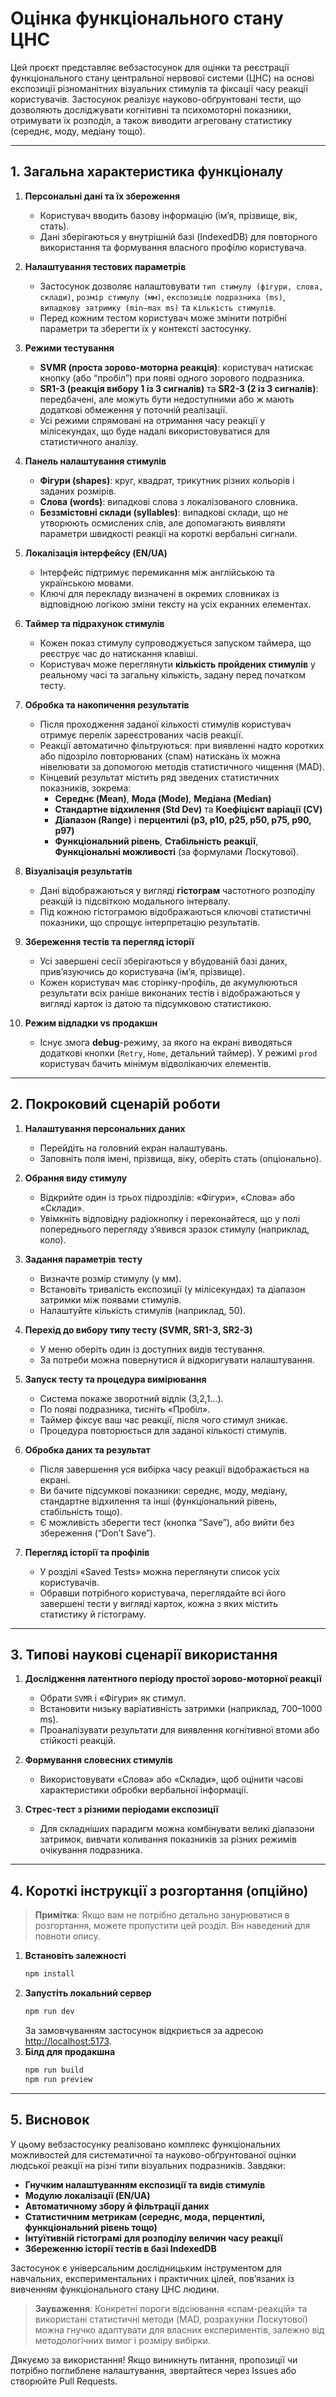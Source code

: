 # Оцінка функціонального стану ЦНС

Цей проєкт представляє вебзастосунок для оцінки та реєстрації функціонального стану центральної нервової системи (ЦНС) на основі експозиції різноманітних візуальних стимулів та фіксації часу реакції користувачів. Застосунок реалізує науково-обґрунтовані тести, що дозволяють досліджувати когнітивні та психомоторні показники, отримувати їх розподіл, а також виводити агреговану статистику (середнє, моду, медіану тощо).

---

## 1. Загальна характеристика функціоналу

1. **Персональні дані та їх збереження**
    - Користувач вводить базову інформацію (ім’я, прізвище, вік, стать).
    - Дані зберігаються у внутрішній базі (IndexedDB) для повторного використання та формування власного профілю користувача.

2. **Налаштування тестових параметрів**
    - Застосунок дозволяє налаштовувати `тип стимулу (фігури, слова, склади)`, `розмір стимулу (мм)`, `експозицію подразника (ms)`, `випадкову затримку (min–max ms)` та `кількість стимулів`.
    - Перед кожним тестом користувач може змінити потрібні параметри та зберегти їх у контексті застосунку.

3. **Режими тестування**
    - **SVMR (проста зорово-моторна реакція)**: користувач натискає кнопку (або “пробіл”) при появі одного зорового подразника.
    - **SR1-3 (реакція вибору 1 із 3 сигналів)** та **SR2-3 (2 із 3 сигналів)**: передбачені, але можуть бути недоступними або ж мають додаткові обмеження у поточній реалізації.
    - Усі режими спрямовані на отримання часу реакції у мілісекундах, що буде надалі використовуватися для статистичного аналізу.

4. **Панель налаштування стимулів**
    - **Фігури (shapes)**: круг, квадрат, трикутник різних кольорів і заданих розмірів.
    - **Слова (words)**: випадкові слова з локалізованого словника.
    - **Беззмістовні склади (syllables)**: випадкові склади, що не утворюють осмислених слів, але допомагають виявляти параметри швидкості реакції на короткі вербальні сигнали.

5. **Локалізація інтерфейсу (EN/UA)**
    - Інтерфейс підтримує перемикання між англійською та українською мовами.
    - Ключі для перекладу визначені в окремих словниках із відповідною логікою зміни тексту на усіх екранних елементах.

6. **Таймер та підрахунок стимулів**
    - Кожен показ стимулу супроводжується запуском таймера, що реєструє час до натискання клавіші.
    - Користувач може переглянути **кількість пройдених стимулів** у реальному часі та загальну кількість, задану перед початком тесту.

7. **Обробка та накопичення результатів**
    - Після проходження заданої кількості стимулів користувач отримує перелік зареєстрованих часів реакції.
    - Реакції автоматично фільтруються: при виявленні надто коротких або підозріло повторюваних (спам) натискань їх можна нівелювати за допомогою методів статистичного чищення (MAD).
    - Кінцевий результат містить ряд зведених статистичних показників, зокрема:
        - **Середнє (Mean)**, **Мода (Mode)**, **Медіана (Median)**
        - **Стандартне відхилення (Std Dev)** та **Коефіцієнт варіації (CV)**
        - **Діапазон (Range)** і **перцентилі (p3, p10, p25, p50, p75, p90, p97)**
        - **Функціональний рівень**, **Стабільність реакції**, **Функціональні можливості** (за формулами Лоскутової).

8. **Візуалізація результатів**
    - Дані відображаються у вигляді **гістограм** частотного розподілу реакцій із підсвіткою модального інтервалу.
    - Під кожною гістограмою відображаються ключові статистичні показники, що спрощує інтерпретацію результатів.

9. **Збереження тестів та перегляд історії**
    - Усі завершені сесії зберігаються у вбудованій базі даних, прив’язуючись до користувача (ім’я, прізвище).
    - Кожен користувач має сторінку-профіль, де акумулюються результати всіх раніше виконаних тестів і відображаються у вигляді карток із датою та підсумковою статистикою.

10. **Режим відладки vs продакшн**
    - Існує змога **debug**-режиму, за якого на екрані виводяться додаткові кнопки (`Retry`, `Home`, детальний таймер). У режимі `prod` користувач бачить мінімум відволікаючих елементів.

---

## 2. Покроковий сценарій роботи

1. **Налаштування персональних даних**
    - Перейдіть на головний екран налаштувань.
    - Заповніть поля імені, прізвища, віку, оберіть стать (опціонально).

2. **Обрання виду стимулу**
    - Відкрийте один із трьох підрозділів: «Фігури», «Слова» або «Склади».
    - Увімкніть відповідну радіокнопку і переконайтеся, що у полі попереднього перегляду з’явився зразок стимулу (наприклад, коло).

3. **Задання параметрів тесту**
    - Визначте розмір стимулу (у мм).
    - Встановіть тривалість експозиції (у мілісекундах) та діапазон затримки між появами стимулів.
    - Налаштуйте кількість стимулів (наприклад, 50).

4. **Перехід до вибору типу тесту (SVMR, SR1-3, SR2-3)**
    - У меню оберіть один із доступних видів тестування.
    - За потреби можна повернутися й відкоригувати налаштування.

5. **Запуск тесту та процедура вимірювання**
    - Система покаже зворотний відлік (3,2,1...).
    - По появі подразника, тисніть «Пробіл».
    - Таймер фіксує ваш час реакції, після чого стимул зникає.
    - Процедура повторюється для заданої кількості стимулів.

6. **Обробка даних та результат**
    - Після завершення уся вибірка часу реакції відображається на екрані.
    - Ви бачите підсумкові показники: середнє, моду, медіану, стандартне відхилення та інші (функціональний рівень, стабільність тощо).
    - Є можливість зберегти тест (кнопка “Save”), або вийти без збереження (“Don’t Save”).

7. **Перегляд історії та профілів**
    - У розділі «Saved Tests» можна переглянути список усіх користувачів.
    - Обравши потрібного користувача, переглядайте всі його завершені тести у вигляді карток, кожна з яких містить статистику й гістограму.

---

## 3. Типові наукові сценарії використання

1. **Дослідження латентного періоду простої зорово-моторної реакції**
    - Обрати `SVMR` і «Фігури» як стимул.
    - Встановити низьку варіативність затримки (наприклад, 700–1000 ms).
    - Проаналізувати результати для виявлення когнітивної втоми або стійкості реакцій.

2. **Формування словесних стимулів**
    - Використовувати «Слова» або «Склади», щоб оцінити часові характеристики обробки вербальної інформації.

3. **Стрес-тест з різними періодами експозиції**
    - Для складніших парадигм можна комбінувати великі діапазони затримок, вивчати коливання показників за різних режимів очікування подразника.

---

## 4. Короткі інструкції з розгортання (опційно)

> **Примітка**: Якщо вам не потрібно детально занурюватися в розгортання, можете пропустити цей розділ. Він наведений для повноти опису.

1. **Встановіть залежності**
   ```bash
   npm install
   ```
2. **Запустіть локальний сервер**
   ```bash
   npm run dev
   ```  
   За замовчуванням застосунок відкриється за адресою [http://localhost:5173](http://localhost:5173).
3. **Білд для продакшна**
   ```bash
   npm run build
   npm run preview
   ```

---

## 5. Висновок

У цьому вебзастосунку реалізовано комплекс функціональних можливостей для систематичної та науково-обґрунтованої оцінки людської реакції на різні типи візуальних подразників. Завдяки:

- **Гнучким налаштуванням експозиції та видів стимулів**
- **Модулю локалізації (EN/UA)**
- **Автоматичному збору й фільтрації даних**
- **Статистичним метрикам (середнє, мода, перцентилі, функціональний рівень тощо)**
- **Інтуїтивній гістограмі для розподілу величин часу реакції**
- **Збереженню історії тестів в базі IndexedDB**

Застосунок є універсальним дослідницьким інструментом для навчальних, експериментальних і практичних цілей, пов’язаних із вивченням функціонального стану ЦНС людини.

> **Зауваження**: Конкретні пороги відсіювання «спам-реакцій» та використані статистичні методи (MAD, розрахунки Лоскутової) можна гнучко адаптувати для власних експериментів, залежно від методологічних вимог і розміру вибірки.

Дякуємо за використання! Якщо виникнуть питання, пропозиції чи потрібно поглиблене налаштування, звертайтеся через Issues або створюйте Pull Requests.